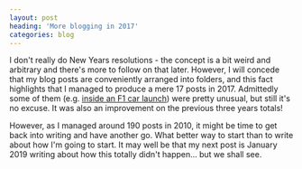 ```yaml
---
layout: post
heading: 'More blogging in 2017'
categories: blog
---
```


I don't really do New Years resolutions - the concept is a bit weird and arbitrary and there's more to follow on that later. However, I will concede that my blog posts are conveniently arranged into folders, and this fact highlights that I managed to produce a mere 17 posts in 2017. Admittedly some of them (e.g. [inside an F1 car launch](/on-engineering/f1/mcl32-launch/)) were pretty unusual, but still it's no excuse. It was also an improvement on the previous three years totals!

However, as I managed around 190 posts in 2010, it might be time to get back into writing and have another go. What better way to start than to write about how I'm going to start. It may well be that my next post is January 2019 writing about how this totally didn't happen... but we shall see.